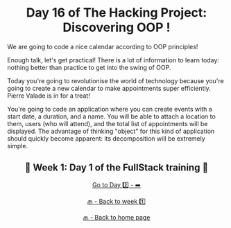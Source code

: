 <h1 align="center">Day 16 of The Hacking Project: Discovering OOP !</h1>

We are going to code a nice calendar according to OOP principles!

Enough talk, let's get practical! There is a lot of information to learn today: nothing better than practice to get into the swing of OOP.

Today you're going to revolutionise the world of technology because you're going to create a new calendar to make appointments super efficiently. Pierre Valade is in for a treat!

You're going to code an application where you can create events with a start date, a duration, and a name. You will be able to attach a location to them, users (who will attend), and the total list of appointments will be displayed. The advantage of thinking "object" for this kind of application should quickly become apparent: its decomposition will be extremely simple.

<h2 align="center">🎉 Week 1: Day 1 of the FullStack training 🎉</h2>

<div align="center">
  
  [Go to Day 2️⃣ - ➡️](https://github.com/BenjaminCharmes/THP_FullStack/tree/main/Week_1/Day_2)

</div>

<div align="center">

  [🔙 - Back to week 1️⃣](https://github.com/BenjaminCharmes/THP_FullStack/tree/main/Week_1)

  [🔙 - Back to home page](https://github.com/BenjaminCharmes/THP_FullStack)

</div>
